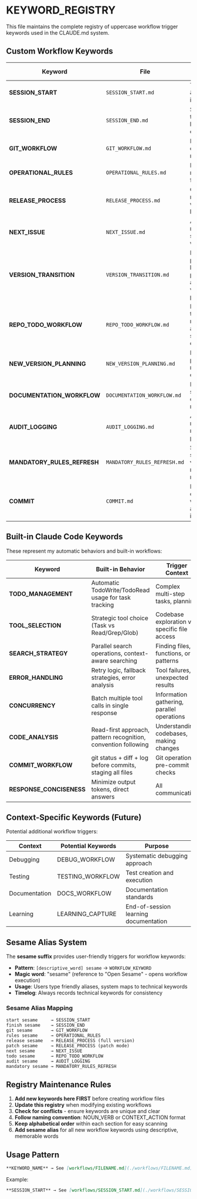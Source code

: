 # KEYWORD_REGISTRY

This file maintains the complete registry of uppercase workflow trigger keywords used in the CLAUDE.md system.

## Custom Workflow Keywords

| Keyword | File | Purpose | Trigger Context | Sesame Alias |
|---------|------|---------|-----------------|--------------|
| **SESSION_START** | `SESSION_START.md` | Time tracking & session initiation | Every new Claude session | `start sesame` |
| **SESSION_END** | `SESSION_END.md` | Session termination & learning capture | End of Claude session | `finish sesame` |
| **GIT_WORKFLOW** | `GIT_WORKFLOW.md` | Branching, commits, releases | Git operations, version releases | `git sesame` |
| **OPERATIONAL_RULES** | `OPERATIONAL_RULES.md` | Development rules framework | Development decisions, coding standards | `rules sesame` |
| **RELEASE_PROCESS** | `RELEASE_PROCESS.md` | Complete release workflow with log archiving | Creating platform releases, version closure | `release sesame`, `patch sesame` |
| **NEXT_ISSUE** | `NEXT_ISSUE.md` | Automated next issue selection workflow | Determining which GitHub issue to work on next | `next sesame` |
| **VERSION_TRANSITION** | `VERSION_TRANSITION.md` | Mandatory post-release knowledge processing and next version preparation | After RELEASE_PROCESS completion | `transition sesame` |
| **REPO_TODO_WORKFLOW** | `REPO_TODO_WORKFLOW.md` | Repository todo list management and cross-session continuity | Todo operations, status updates, completion tracking | `todo sesame` |
| **NEW_VERSION_PLANNING** | `NEW_VERSION_PLANNING.md` | Next version planning and roadmap development | Version planning, feature prioritization | `version sesame` |
| **DOCUMENTATION_WORKFLOW** | `DOCUMENTATION_WORKFLOW.md` | Documentation standards and compliance management | Documentation creation, maintenance, compliance | `docs sesame` |
| **AUDIT_LOGGING** | `AUDIT_LOGGING.md` | Audit log management rules and procedures | Workflow logging, marker management | `audit sesame` |
| **MANDATORY_RULES_REFRESH** | `MANDATORY_RULES_REFRESH.md` | Systematic scanning and validation of all mandatory rules | Rule compliance, violation detection, corrective actions | `mandatory sesame` |
| **COMMIT** | `COMMIT.md` | Intelligent commit workflow with automatic issue closure | Change staging, commit message generation, issue management | `commit sesame` |

## Built-in Claude Code Keywords

These represent my automatic behaviors and built-in workflows:

| Keyword | Built-in Behavior | Trigger Context |
|---------|------------------|-----------------|
| **TODO_MANAGEMENT** | Automatic TodoWrite/TodoRead usage for task tracking | Complex multi-step tasks, planning |
| **TOOL_SELECTION** | Strategic tool choice (Task vs Read/Grep/Glob) | Codebase exploration vs specific file access |
| **SEARCH_STRATEGY** | Parallel search operations, context-aware searching | Finding files, functions, or patterns |
| **ERROR_HANDLING** | Retry logic, fallback strategies, error analysis | Tool failures, unexpected results |
| **CONCURRENCY** | Batch multiple tool calls in single response | Information gathering, parallel operations |
| **CODE_ANALYSIS** | Read-first approach, pattern recognition, convention following | Understanding codebases, making changes |
| **COMMIT_WORKFLOW** | git status + diff + log before commits, staging all files | Git operations, pre-commit checks |
| **RESPONSE_CONCISENESS** | Minimize output tokens, direct answers | All communication |

## Context-Specific Keywords (Future)

Potential additional workflow triggers:

| Context | Potential Keywords | Purpose |
|---------|-------------------|---------|
| Debugging | DEBUG_WORKFLOW | Systematic debugging approach |
| Testing | TESTING_WORKFLOW | Test creation and execution |
| Documentation | DOCS_WORKFLOW | Documentation standards |
| Learning | LEARNING_CAPTURE | End-of-session learning documentation |

## Sesame Alias System

The **sesame suffix** provides user-friendly triggers for workflow keywords:

- **Pattern**: `[descriptive_word] sesame` → `WORKFLOW_KEYWORD`
- **Magic word**: "sesame" (reference to "Open Sesame" - opens workflow execution)
- **Usage**: Users type friendly aliases, system maps to technical keywords
- **Timelog**: Always records technical keywords for consistency

### Sesame Alias Mapping

```
start sesame     → SESSION_START
finish sesame    → SESSION_END  
git sesame       → GIT_WORKFLOW
rules sesame     → OPERATIONAL_RULES
release sesame   → RELEASE_PROCESS (full version)
patch sesame     → RELEASE_PROCESS (patch mode)
next sesame      → NEXT_ISSUE
todo sesame      → REPO_TODO_WORKFLOW
audit sesame     → AUDIT_LOGGING
mandatory sesame → MANDATORY_RULES_REFRESH
```

## Registry Maintenance Rules

1. **Add new keywords here FIRST** before creating workflow files
2. **Update this registry** when modifying existing workflows
3. **Check for conflicts** - ensure keywords are unique and clear
4. **Follow naming convention**: NOUN_VERB or CONTEXT_ACTION format
5. **Keep alphabetical order** within each section for easy scanning
6. **Add sesame alias** for all new workflow keywords using descriptive, memorable words

## Usage Pattern

```markdown
**KEYWORD_NAME** → See [workflows/FILENAME.md](./workflows/FILENAME.md)
```

Example:
```markdown
**SESSION_START** → See [workflows/SESSION_START.md](./workflows/SESSION_START.md)
```
